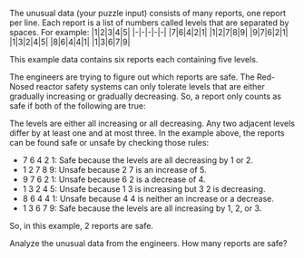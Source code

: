 The unusual data (your puzzle input) consists of many reports, one report per line. Each report is a list of numbers called levels that are separated by spaces. For example:
|1|2|3|4|5|
|-|-|-|-|-|
|7|6|4|2|1|
|1|2|7|8|9|
|9|7|6|2|1|
|1|3|2|4|5|
|8|6|4|4|1|
|1|3|6|7|9|

This example data contains six reports each containing five levels.

The engineers are trying to figure out which reports are safe. The Red-Nosed reactor safety systems can only tolerate levels that are either gradually increasing or gradually decreasing. So, a report only counts as safe if both of the following are true:

The levels are either all increasing or all decreasing.
Any two adjacent levels differ by at least one and at most three.
In the example above, the reports can be found safe or unsafe by checking those rules:

* 7 6 4 2 1: Safe because the levels are all decreasing by 1 or 2.
* 1 2 7 8 9: Unsafe because 2 7 is an increase of 5.
* 9 7 6 2 1: Unsafe because 6 2 is a decrease of 4.
* 1 3 2 4 5: Unsafe because 1 3 is increasing but 3 2 is decreasing.
* 8 6 4 4 1: Unsafe because 4 4 is neither an increase or a decrease.
* 1 3 6 7 9: Safe because the levels are all increasing by 1, 2, or 3.

So, in this example, 2 reports are safe.

Analyze the unusual data from the engineers. How many reports are safe?